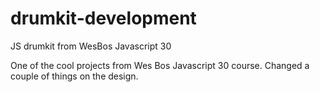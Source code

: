 # drumkit-development
JS drumkit from WesBos Javascript 30

One of the cool projects from Wes Bos Javascript 30 course. Changed a couple of things on the design.
